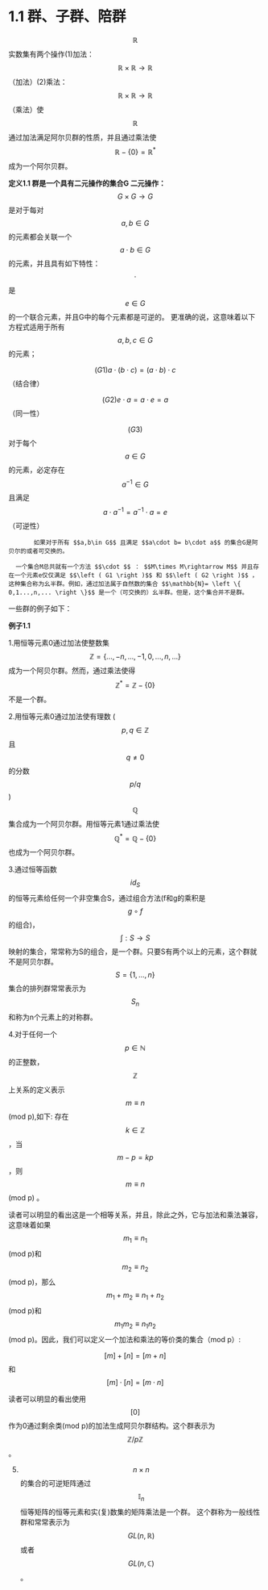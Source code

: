 # 1.1 群、子群、陪群

$$\mathbb{R}$$实数集有两个操作\(1\)加法： $$\mathbb{R}\times \mathbb{R}\rightarrow \mathbb{R}$$ （加法）\(2\)乘法： $$\mathbb{R}\times \mathbb{R}\rightarrow \mathbb{R}$$ （乘法）使 $$\mathbb{R}$$ 通过加法满足阿尔贝群的性质，并且通过乘法使$$\mathbb{R}-\left \{ 0 \right \}= \mathbb{R}^{\ast}$$  成为一个阿尔贝群。

**定义1.1  群是一个具有二元操作的集合G 二元操作：** $$G\times G\rightarrow G$$ 是对于每对 $$a,b\in G$$的元素都会关联一个 $$a\cdot b\in G$$ 的元素，并且具有如下特性： $$\cdot $$ 是 $$e\in G$$ 的一个联合元素，并且G中的每个元素都是可逆的。 更准确的说，这意味着以下方程式适用于所有 $$a,b,c\in G$$ 的元素；

$$\left ( G1 \right ) a\cdot \left ( b\cdot c \right )= \left ( a\cdot b \right )\cdot c$$（结合律）

$$\left ( G2 \right ) e\cdot a= a\cdot e= a$$（同一性）

$$\left ( G3 \right ) $$ 对于每个 $$a\in G$$ 的元素，必定存在 $$a^{-1}\in G$$ 且满足 $$a\cdot a^{-1}= a^{-1}\cdot a= e$$（可逆性）

           如果对于所有 $$a,b\in G$$ 且满足 $$a\cdot b= b\cdot a$$ 的集合G是阿贝尔的或者可交换的。

      一个集合M总共就有一个方法 $$\cdot $$ ： $$M\times M\rightarrow M$$ 并且存在一个元素e仅仅满足 $$\left ( G1 \right )$$ 和 $$\left ( G2 \right )$$ ，这种集合称为幺半群。例如，通过加法属于自然数的集合 $$\mathbb{N}= \left \{ 0,1...,n,... \right \}$$ 是一个（可交换的）幺半群。但是，这个集合并不是群。

一些群的例子如下：

**例子1.1**

1.用恒等元素0通过加法使整数集 $$\mathbb{Z}= \left \{ ...,-n,...,-1,0,...,n,... \right \}$$ 成为一个阿贝尔群。然而，通过乘法使得 $$\mathbb{Z}^{\ast }= \mathbb{Z}-\left \{ 0 \right \}$$ 不是一个群。

2.用恒等元素0通过加法使有理数 \( $$p,q\in \mathbb{Z}$$ 且 $$q\neq 0$$ 的分数 $$p/q$$ \)$$\mathbb{Q}$$ 集合成为一个阿贝尔群。用恒等元素1通过乘法使 $$\mathbb{Q}^{\ast }= \mathbb{Q}-\left \{ 0 \right \}$$ 也成为一个阿贝尔群。

3.通过恒等函数 $$id_{S}$$ 的恒等元素给任何一个非空集合S，通过组合方法\(f和g的乘积是 $$g\circ f$$ 的组合\)， $$\int :S\rightarrow S$$ 映射的集合，常常称为S的组合，是一个群。只要S有两个以上的元素，这个群就不是阿贝尔群。 $$S=\left \{ 1,...,n \right \}$$ 集合的排列群常常表示为 $$S_{n}$$ 和称为n个元素上的对称群。

4.对于任何一个 $$p\in \mathbb{N}$$ 的正整数， $$\mathbb{Z}$$ 上关系的定义表示 $$m\equiv n$$ \(mod p\),如下: 存在 $$k\in \mathbb{Z}$$，当 $$m-p= kp$$，则 $$m\equiv n$$ \(mod p\) 。

读者可以明显的看出这是一个相等关系，并且，除此之外，它与加法和乘法兼容，这意味着如果 $$m_{1}\equiv n_{1}$$ \(mod p\)和 $$m_{2}\equiv n_{2}$$ \(mod p\)，那么 $$m_{1}+m_{2}\equiv n_{1}+ n_{2}$$ \(mod p\)和 $$m_{1}m_{2}\equiv n_{1}n_{2}$$ \(mod p\)。因此，我们可以定义一个加法和乘法的等价类的集合（mod p）:

$$\left [ m \right ]+\left [ n \right ]= \left [ m+n \right ]$$ 和 $$\left [ m \right ]\cdot \left [ n \right ]= \left [ m\cdot n \right ]$$ 

读者可以明显的看出使用 $$\left [ 0 \right ]$$ 作为0通过剩余类\(mod p\)的加法生成阿贝尔群结构。这个群表示为 $$\mathbb{Z}/p\mathbb{Z}$$ 。

5. $$n\times n$$ 的集合的可逆矩阵通过 $$\mathbb{I}_{n}$$恒等矩阵的恒等元素和实\(复\)数集的矩阵乘法是一个群。 这个群称为一般线性群和常常表示为 $$GL\left ( n,\mathbb{R} \right )$$ 或者 $$GL\left ( n,\mathbb{C}\right )$$ 。





           



